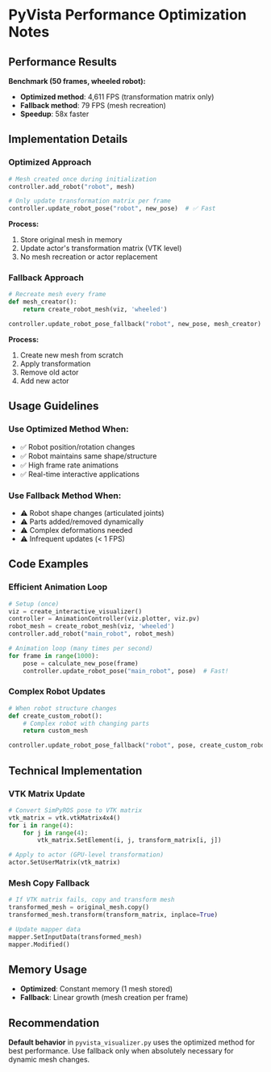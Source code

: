 # PyVista Performance Optimization Notes

## Performance Results

**Benchmark (50 frames, wheeled robot):**
- **Optimized method**: 4,611 FPS (transformation matrix only)
- **Fallback method**: 79 FPS (mesh recreation)
- **Speedup**: 58x faster

## Implementation Details

### Optimized Approach
```python
# Mesh created once during initialization
controller.add_robot("robot", mesh)

# Only update transformation matrix per frame
controller.update_robot_pose("robot", new_pose)  # ✅ Fast
```

**Process:**
1. Store original mesh in memory
2. Update actor's transformation matrix (VTK level)
3. No mesh recreation or actor replacement

### Fallback Approach
```python
# Recreate mesh every frame
def mesh_creator():
    return create_robot_mesh(viz, 'wheeled')

controller.update_robot_pose_fallback("robot", new_pose, mesh_creator)  # ❌ Slow
```

**Process:**
1. Create new mesh from scratch
2. Apply transformation
3. Remove old actor
4. Add new actor

## Usage Guidelines

### Use Optimized Method When:
- ✅ Robot position/rotation changes
- ✅ Robot maintains same shape/structure
- ✅ High frame rate animations
- ✅ Real-time interactive applications

### Use Fallback Method When:
- ⚠️ Robot shape changes (articulated joints)
- ⚠️ Parts added/removed dynamically
- ⚠️ Complex deformations needed
- ⚠️ Infrequent updates (< 1 FPS)

## Code Examples

### Efficient Animation Loop
```python
# Setup (once)
viz = create_interactive_visualizer()
controller = AnimationController(viz.plotter, viz.pv)
robot_mesh = create_robot_mesh(viz, 'wheeled')
controller.add_robot("main_robot", robot_mesh)

# Animation loop (many times per second)
for frame in range(1000):
    pose = calculate_new_pose(frame)
    controller.update_robot_pose("main_robot", pose)  # Fast!
```

### Complex Robot Updates
```python
# When robot structure changes
def create_custom_robot():
    # Complex robot with changing parts
    return custom_mesh

controller.update_robot_pose_fallback("robot", pose, create_custom_robot)
```

## Technical Implementation

### VTK Matrix Update
```python
# Convert SimPyROS pose to VTK matrix
vtk_matrix = vtk.vtkMatrix4x4()
for i in range(4):
    for j in range(4):
        vtk_matrix.SetElement(i, j, transform_matrix[i, j])

# Apply to actor (GPU-level transformation)
actor.SetUserMatrix(vtk_matrix)
```

### Mesh Copy Fallback
```python
# If VTK matrix fails, copy and transform mesh
transformed_mesh = original_mesh.copy()
transformed_mesh.transform(transform_matrix, inplace=True)

# Update mapper data
mapper.SetInputData(transformed_mesh)
mapper.Modified()
```

## Memory Usage

- **Optimized**: Constant memory (1 mesh stored)
- **Fallback**: Linear growth (mesh creation per frame)

## Recommendation

**Default behavior** in `pyvista_visualizer.py` uses the optimized method for best performance. Use fallback only when absolutely necessary for dynamic mesh changes.